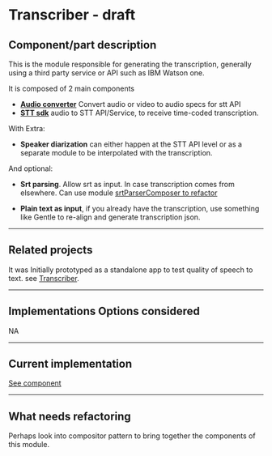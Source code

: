 # Transcriber - draft

<!--
- Component/part description
- Related projects. Eg parts that look good, or previous implementations. But might not be considered for implementation options
- Implementations Options considered
- Current implementation
- What needs refactoring
-->


## Component/part description
This is the module responsible for generating the transcription, generally using a third party service or API such as IBM Watson one.

It is composed of 2 main components 

- [**Audio converter**](/transcriptions/transcriber/audio-to-video.md) Convert audio or video to audio specs for stt API
- [**STT sdk**](/transcriptions/transcriber/stt-api.md) audio to STT API/Service, to receive time-coded transcription.

With Extra: 

-  **Speaker diarization** can either happen at the STT API level or as a separate module to be interpolated with the transcription.

And optional: 

- **Srt parsing**. Allow srt as input. In case transcription comes from elsewhere. Can use module [srtParserComposer to refactor](https://github.com/pietrop/srtParserComposer)

- **Plain text as input**, if you already have the transcription, use something like Gentle to re-align and generate transcription json.

---
## Related projects

It was Initially prototyped as a standalone app to test quality of speech to text. see [Transcriber](https://github.com/pietrop/Transcriber).


---
## Implementations Options considered

NA

---
## Current implementation

[See component](https://github.com/OpenNewsLabs/autoEdit_2/tree/master/lib/interactive_transcription_generator/transcriber) 


---
## What needs refactoring 

Perhaps look into compositor pattern to bring together the components of this module.